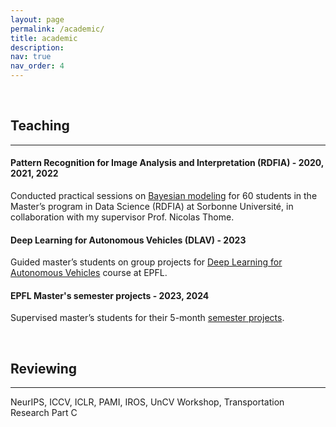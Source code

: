 ```yaml
---
layout: page
permalink: /academic/
title: academic
description: 
nav: true
nav_order: 4
---
```

<br>

## Teaching
---

#### Pattern Recognition for Image Analysis and Interpretation (RDFIA) - **2020, 2021, 2022**

Conducted practical sessions on [Bayesian modeling](http://cedric.cnam.fr/~thomen/cours/RDFIA.html) for 60 students in the Master’s program in Data Science (RDFIA) at Sorbonne Université, in collaboration
with my supervisor Prof. Nicolas Thome.


#### Deep Learning for Autonomous Vehicles (DLAV) - **2023**

Guided master’s students on group projects for [Deep Learning for Autonomous Vehicles](https://edu.epfl.ch/coursebook/fr/deep-learning-for-autonomous-vehicles-CIVIL-459) course at EPFL.


#### EPFL Master's semester projects - **2023, 2024**

Supervised master’s students for their 5-month [semester projects](https://epflvita.notion.site/Semester-Projects-699ce4472fa44d658ef4121c6ce2cb60).

<br>

## Reviewing
---
NeurIPS, ICCV, ICLR, PAMI, IROS, UnCV Workshop, Transportation Research Part C
